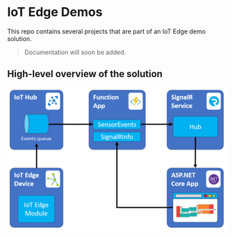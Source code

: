 # IoT Edge Demos
This repo contains several projects that are part of an IoT Edge demo solution. 

> Documentation will soon be added.

## High-level overview of the solution

![](img/data-flow.png)
